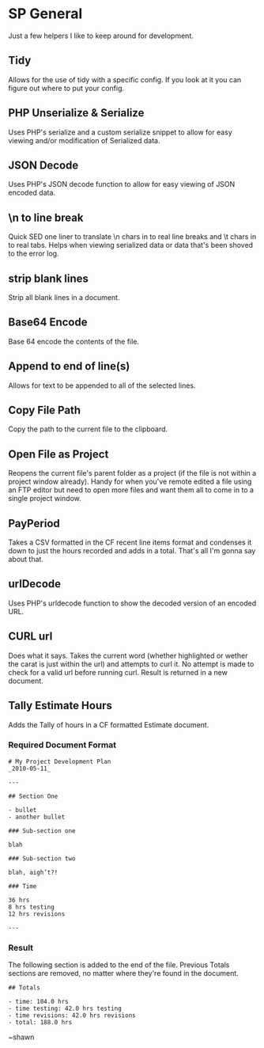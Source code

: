 # SP General

Just a few helpers I like to keep around for development.

## Tidy 

Allows for the use of tidy with a specific config. If you look at it you can figure out where to put your config.

## PHP Unserialize & Serialize

Uses PHP's serialize and a custom serialize snippet to allow for easy viewing and/or modification of Serialized data.

## JSON Decode

Uses PHP's JSON decode function to allow for easy viewing of JSON encoded data.

## \n to line break

Quick SED one liner to translate \n chars in to real line breaks and \t chars in to real tabs. Helps when viewing serialized data or data that's been shoved to the error log.

## strip blank lines

Strip all blank lines in a document.

## Base64 Encode

Base 64 encode the contents of the file.

## Append to end of line(s)

Allows for text to be appended to all of the selected lines.

## Copy File Path

Copy the path to the current file to the clipboard.

## Open File as Project

Reopens the current file's parent folder as a project (if the file is not within a project window already). Handy for when you've remote edited a file using an FTP editor but need to open more files and want them all to come in to a single project window.

## PayPeriod

Takes a CSV formatted in the CF recent line items format and condenses it down to just the hours recorded and adds in a total. That's all I'm gonna say about that.

## urlDecode

Uses PHP's urldecode function to show the decoded version of an encoded URL.

## CURL url

Does what it says. Takes the current word (whether highlighted or wether the carat is just within the url) and attempts to curl it. No attempt is made to check for a valid url before running curl. Result is returned in a new document.

## Tally Estimate Hours

Adds the Tally of hours in a CF formatted Estimate document.

### Required Document Format

	# My Project Development Plan
	_2010-05-11_

	---

	## Section One

	- bullet
	- another bullet

	### Sub-section one

	blah

	### Sub-section two

	blah, aigh’t?!

	### Time

	36 hrs
	8 hrs testing
	12 hrs revisions 

	---

### Result

The following section is added to the end of the file. Previous Totals sections are removed, no matter where they're found in the document.

	## Totals

	- time: 104.0 hrs
	- time testing: 42.0 hrs testing
	- time revisions: 42.0 hrs revisions
	- total: 188.0 hrs

~shawn